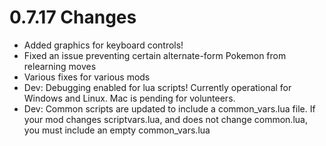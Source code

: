 # 0.7.17 Changes #

* Added graphics for keyboard controls!
* Fixed an issue preventing certain alternate-form Pokemon from relearning moves
* Various fixes for various mods
* Dev: Debugging enabled for lua scripts!  Currently operational for Windows and Linux.  Mac is pending for volunteers.
* Dev: Common scripts are updated to include a common_vars.lua file.  If your mod changes scriptvars.lua, and does not change common.lua, you must include an empty common_vars.lua